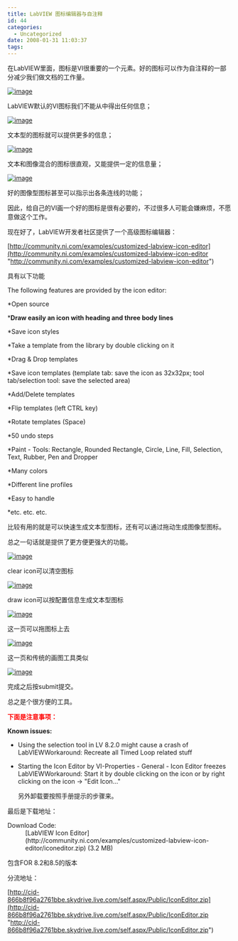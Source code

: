 ```yaml
---
title: LabVIEW 图标编辑器与自注释
id: 44
categories:
  - Uncategorized
date: 2008-01-31 11:03:37
tags:
---
```


<div id="msgcns!866B8F96A2761BBE!507" class="bvMsg">

在LabVIEW里面，图标是VI很重要的一个元素。好的图标可以作为自注释的一部分减少我们做文档的工作量。

[![image](http://by1.storage.msn.com/y1p8NjIsGi7lpwzdTCQRa1mwZVc7Nia6D0-SUhBi_3Xzy57cXdoFAZXiQga20Lh5clk_LR583ijsU9x_B09bBoHZT9eHddezDHd?PARTNER=WRITER)](http://zdpe9q.bay.livefilestore.com/y1pwkYDTaroUr9GYlfdshgGFXIzNPeaDy9c6h62PwdsH-ZBmWwaUdJkXFT0at_aiU4i951-QjwOyeG3R1brC4PeYQ?PARTNER=WRITER) 

LabVIEW默认的VI图标我们不能从中得出任何信息；

[![image](http://by1.storage.msn.com/y1p8NjIsGi7lpwoc4PkQwCJNpLMChINu_wXEoh9czjp4gjgIiSQg5LFDqb-DnB2sD_ld42MN9ngmm4MrckEgf6G1Nic4dQ4A6oX?PARTNER=WRITER)](http://zdpe9q.bay.livefilestore.com/y1pAFYaglZOQhMCboMk8PopYrYVJwwzbebnNhJjy8v_RPIeIyOUBgw4RQcQYa0c80d4ziJ69PxN5P_i3CgJuT3YlkZ4KdbsinWg?PARTNER=WRITER) 

文本型的图标就可以提供更多的信息；

[![image](http://by1.storage.msn.com/y1p8NjIsGi7lpyh_Ls0FjRb3ba47ePQBtGd_aSUVR_2aZjuPJhxchnTCotY9ND55Ws75r164oh_o0KPfQEzHBQ63gRgCYqN5UjG?PARTNER=WRITER)](http://zdpe9q.bay.livefilestore.com/y1pAFYaglZOQhNBRSxLyBkANW3QMbrpI9bxbA5ac1bMnyH0Nd5vmPHV30lr0A9DeMt9i_wX1Mdxy-6-cE82vegtpy5QqAqWndw_?PARTNER=WRITER) 

文本和图像混合的图标很直观，又能提供一定的信息量；

[![image](http://by1.storage.msn.com/y1p8NjIsGi7lpzVrTiHWQ48c6xtBDZ-j8xChwgWdNuMs7u54fG--YTKiFvtbWFn1lIHgOl0-LSEVqTSxHO4CoaCdXXuZNfRyUZi?PARTNER=WRITER)](http://by1.storage.msn.com/y1p8NjIsGi7lpzwrNIslz-NgyQ4AlfcHd77d_p2geUdXWLajEzAsW81U8szdpcdPU3K_tWAMrI7oRW_ehj0U14tYeUZvV57cyw3?PARTNER=WRITER) 

好的图像型图标甚至可以指示出各条连线的功能；

因此，给自己的VI画一个好的图标是很有必要的，不过很多人可能会嫌麻烦，不愿意做这个工作。

现在好了，LabVIEW开发者社区提供了一个高级图标编辑器：

[http://community.ni.com/examples/customized-labview-icon-editor](http://community.ni.com/examples/customized-labview-icon-editor "http://community.ni.com/examples/customized-labview-icon-editor")

具有以下功能

The following features are provided by the icon editor: <p>*Open source <p>***Draw easily an icon with heading and three body lines** <p>*Save icon styles <p>*Take a template from the library by double clicking on it <p>*Drag &amp; Drop templates <p>*Save icon templates (template tab: save the icon as 32x32px; tool tab/selection tool: save the selected area) <p>*Add/Delete templates <p>*Flip templates (left CTRL key) <p>*Rotate templates (Space) <p>*50 undo steps <p>*Paint - Tools: Rectangle, Rounded Rectangle, Circle, Line, Fill, Selection, Text, Rubber, Pen and Dropper <p>*Many colors <p>*Different line profiles <p>*Easy to handle <p>*etc. etc. etc. <p>比较有用的就是可以快速生成文本型图标，还有可以通过拖动生成图像型图标。 <p>总之一句话就是提供了更方便更强大的功能。

[![image](http://zdpe9q.bay.livefilestore.com/y1pAFYaglZOQhNV63j-XoXplCa7dTunyaAx1bBUn6-qlT0Wi_zqQbr_PJIy8yIPPxt2eOCHOqvtb2_EYioJeV5QcqOZ7698Q74M?PARTNER=WRITER)](http://zdpe9q.bay.livefilestore.com/y1pAFYaglZOQhMBLEJ9ebk5qIYCdt6dv-UKx05lNXHaPthdfEpxrZ6JfbJVeVwCnnTp2alfmnTPjCdxnO8jtZZVk3BwUnaO-lX0?PARTNER=WRITER) 

clear icon可以清空图标

[![image](http://zdpe9q.bay.livefilestore.com/y1pAFYaglZOQhPW6kWc8U5E4AX3PPWwWHND7xQhuMKBLT08uKgGhE0Ot0aE1cYQkkY-e7vQhmqolMr1XZDRf058yXxLtiFGcX3v?PARTNER=WRITER)](http://zdpe9q.bay.livefilestore.com/y1pAFYaglZOQhO0cbKgAQvP6U-KSTpLc2QhypUJafzg0qLwQemv6rPjmx-FLld8Pp0ogvLk-6IK1fJ49X4BDRP6HrVfvBoLS9ti?PARTNER=WRITER) 

draw icon可以按配置信息生成文本型图标

[![image](http://zdpe9q.bay.livefilestore.com/y1pAFYaglZOQhMlkvlvIdNz6I6Q9v11J-3iGN9qEbGFgm_VSIWqTRkCeHCX3Q_7mYo7bC1J4jSs1XADvR1L8WnvhZY-WEMshsXa?PARTNER=WRITER)](http://zdpe9q.bay.livefilestore.com/y1pAFYaglZOQhMXc3wqSwOfPvbp6JIUiA8rcJboFZUVUVlUVv2ZaazV8tlfsBHHnCTvlk4SDtDTd4SykRNEYjOaTNQ31E69QwQl?PARTNER=WRITER) 

这一页可以拖图标上去

[![image](http://zdpe9q.bay.livefilestore.com/y1pAFYaglZOQhMj2lT7QfmQtWtt9qt8scK680vODPDXihxT0N9OASBRGCrdX0QYrSWAsH117iJQfAuzcWwB44uqpDOjrk8MgMwj?PARTNER=WRITER)](http://zdpe9q.bay.livefilestore.com/y1pAFYaglZOQhN0S594Oha-EcTy00UjPUSUHoeWg1kD0a-UhXjV-JwyDo14FLQxr7nw5ut9mqoM_FPcKJd3lmoYJf70YX1g5NwJ?PARTNER=WRITER) 

这一页和传统的画图工具类似

[![image](http://zdpe9q.bay.livefilestore.com/y1pAFYaglZOQhMIDrzHNUfYOA-ovjEhckCh0mpmxptYaGHcC2ELbH2ZS7yVzBqMCwQFP6t1-B_LWsJoQJ5lJQapEFDRloPhvKiJ?PARTNER=WRITER)](http://zdpe9q.bay.livefilestore.com/y1pAFYaglZOQhO6R00G3TNaLa3BzBADm3SCxAwCMk3r5l_vsQi5Xqmx0f-31_RqN7giT2xumGLzsoitPDGUfn_3XW6-Au2A5ecV?PARTNER=WRITER) 

完成之后按submit提交。

总之是个很方便的工具。

**<font color="#ff0000">下面是注意事项：</font>**

**Known issues:** 

*   Using the selection tool in LV 8.2.0 might cause a crash of LabVIEWWorkaround: Recreate all Timed Loop related stuff 

*   Starting the Icon Editor by VI-Properties - General - Icon Editor freezes LabVIEWWorkaround: Start it by double clicking on the icon or by right clicking on the icon -&gt; &quot;Edit Icon...&quot; <p>另外卸载要按照手册提示的步骤来。

最后是下载地址：

 <dt>Download Code:  <dd>[LabVIEW Icon Editor](http://community.ni.com/examples/customized-labview-icon-editor/iconeditor.zip) (3.2 MB)</dd> <p>包含FOR 8.2和8.5的版本

分流地址：

[http://cid-866b8f96a2761bbe.skydrive.live.com/self.aspx/Public/IconEditor.zip](http://cid-866b8f96a2761bbe.skydrive.live.com/self.aspx/Public/IconEditor.zip "http://cid-866b8f96a2761bbe.skydrive.live.com/self.aspx/Public/IconEditor.zip")
</p></p></p></div>